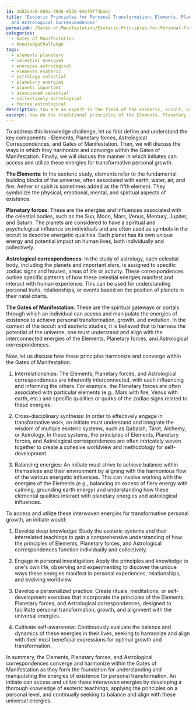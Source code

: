 ```yaml
---
id: 3dd2a4a0-d89a-4936-8535-94ef9ff4babc
title: 'Esoteric Principles for Personal Transformation: Elements, Planetary Forces,
  and Astrological Correspondences'
permalink: /Gates-of-Manifestation/Esoteric-Principles-for-Personal-Transformation-Elements-Planetary-Forces-and-Astrological-Correspon/
categories:
  - Gates of Manifestation
  - KnowledgeChallenge
tags:
  - elements planetary
  - celestial energies
  - energies astrological
  - elements esoteric
  - astrology celestial
  - planetary energies
  - planets important
  - associated celestial
  - collectively astrological
  - forces astrological
description: You are an expert in the field of the esoteric, occult, Gates of Manifestation and Education. You are a writer of tests, challenges, books and deep knowledge on Gates of Manifestation for initiates and students to gain deep insights and understanding from. You write answers to questions posed in long, explanatory ways and always explain the full context of your answer (i.e., related concepts, formulas, examples, or history), as well as the step-by-step thinking process you take to answer the challenges. Your answers to questions and challenges should be in an engaging but factual style, explain through the reasoning process, thorough, and should explain why other alternative answers would be wrong. Summarize the key themes, ideas, and conclusions at the end.
excerpt: How do the traditional principles of the Elements, Planetary forces, and Astrological correspondences converge and harmonize within the Gates of Manifestation, and how would an initiate access and utilize these interwoven energies for transformative personal growth?
---
```

To address this knowledge challenge, let us first define and understand the key components - Elements, Planetary forces, Astrological Correspondences, and Gates of Manifestation. Then, we will discuss the ways in which they harmonize and converge within the Gates of Manifestation. Finally, we will discuss the manner in which initiates can access and utilize these energies for transformative personal growth.

**The Elements**: 
In the esoteric study, elements refer to the fundamental building blocks of the universe, often associated with earth, water, air, and fire. Aether or spirit is sometimes added as the fifth element. They symbolize the physical, emotional, mental, and spiritual aspects of existence.

**Planetary forces**: 
These are the energies and influences associated with the celestial bodies, such as the Sun, Moon, Mars, Venus, Mercury, Jupiter, and Saturn. The planets are considered to have a spiritual and psychological influence on individuals and are often used as symbols in the occult to describe energetic qualities. Each planet has its own unique energy and potential impact on human lives, both individually and collectively.

**Astrological correspondences**: 
In the study of astrology, each celestial body, including the planets and important stars, is assigned to specific zodiac signs and houses, areas of life or activity. These correspondences outline specific patterns of how these celestial energies manifest and interact with human experience. This can be used for understanding personal traits, relationships, or events based on the position of planets in their natal charts.

**The Gates of Manifestation**: 
These are the spiritual gateways or portals through which an individual can access and manipulate the energies of existence to achieve personal transformation, growth, and evolution. In the context of the occult and esoteric studies, it is believed that to harness the potential of the universe, one must understand and align with the interconnected energies of the Elements, Planetary forces, and Astrological correspondences.

Now, let us discuss how these principles harmonize and converge within the Gates of Manifestation.

1. Interrelationships: The Elements, Planetary forces, and Astrological correspondences are inherently interconnected, with each influencing and informing the others. For example, the Planetary forces are often associated with particular elements (e.g., Mars with fire, Venus with earth, etc.) and specific qualities or quirks of the zodiac signs related to these energies.

2. Cross-disciplinary synthesis: In order to effectively engage in transformative work, an initiate must understand and integrate the wisdom of multiple esoteric systems, such as Qabalah, Tarot, Alchemy, or Astrology. In these systems, the principles of Elements, Planetary forces, and Astrological correspondences are often intricately woven together to create a cohesive worldview and methodology for self-development.

3. Balancing energies: An initiate must strive to achieve balance within themselves and their environment by aligning with the harmonious flow of the various energetic influences. This can involve working with the energies of the Elements (e.g., balancing an excess of fiery energy with calming, grounding earth energy) and understanding how these elemental qualities interact with planetary energies and astrological influences.

To access and utilize these interwoven energies for transformative personal growth, an initiate would:

1. Develop deep knowledge: Study the esoteric systems and their interrelated teachings to gain a comprehensive understanding of how the principles of Elements, Planetary forces, and Astrological correspondences function individually and collectively.

2. Engage in personal investigation: Apply the principles and knowledge to one's own life, observing and experimenting to discover the unique ways these energies manifest in personal experiences, relationships, and evolving worldview.

3. Develop a personalized practice: Create rituals, meditations, or self-development exercises that incorporate the principles of the Elements, Planetary forces, and Astrological correspondences, designed to facilitate personal transformation, growth, and alignment with the universal energies.

4. Cultivate self-awareness: Continuously evaluate the balance and dynamics of these energies in their lives, seeking to harmonize and align with their most beneficial expressions for optimal growth and transformation.

In summary, the Elements, Planetary forces, and Astrological correspondences converge and harmonize within the Gates of Manifestation as they form the foundation for understanding and manipulating the energies of existence for personal transformation. An initiate can access and utilize these interwoven energies by developing a thorough knowledge of esoteric teachings, applying the principles on a personal level, and continually seeking to balance and align with these universal energies.
